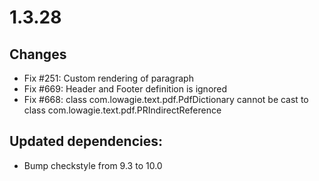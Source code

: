 # 1.3.28

## Changes

- Fix #251: Custom rendering of paragraph
- Fix #669: Header and Footer definition is ignored
- Fix #668: class com.lowagie.text.pdf.PdfDictionary cannot be cast to class com.lowagie.text.pdf.PRIndirectReference

## Updated dependencies:

- Bump checkstyle from 9.3 to 10.0
